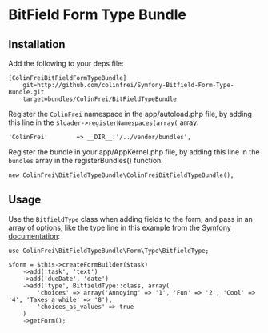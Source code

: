 # BitField Form Type Bundle

## Installation

Add the following to your deps file:

    [ColinFreiBitFieldFormTypeBundle]
        git=http://github.com/colinfrei/Symfony-Bitfield-Form-Type-Bundle.git
        target=bundles/ColinFrei/BitFieldTypeBundle

Register the `ColinFrei` namespace in the app/autoload.php file, by adding this line in the `$loader->registerNamespaces(array(` array:

    'ColinFrei'        => __DIR__.'/../vendor/bundles',

Register the bundle in your app/AppKernel.php file, by adding this line in the `bundles` array in the registerBundles() function:

    new ColinFrei\BitFieldTypeBundle\ColinFreiBitFieldTypeBundle(),


## Usage

Use the `BitfieldType` class when adding fields to the form, and pass in an array of options, like the type line in this example from the [Symfony documentation](http://symfony.com/doc/current/book/forms.html#building-the-form):

    use ColinFrei\BitFieldTypeBundle\Form\Type\BitfieldType;
    
    $form = $this->createFormBuilder($task)
        ->add('task', 'text')
        ->add('dueDate', 'date')
        ->add('type', BitfieldType::class, array(
            'choices' => array('Annoying' => '1', 'Fun' => '2', 'Cool' => '4', 'Takes a while' => '8'),
            'choices_as_values' => true
        )
        ->getForm();